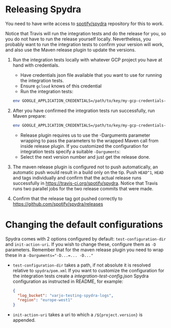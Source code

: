 # Releasing Spydra

You need to have write access to [spotify/spydra](https://github.com/spotify/spydra) repository
for this to work.

Notice that Travis will run the integration tests and do the release for you,
so you do not have to run the release yourself locally. Nevertheless, you probably
want to run the integration tests to confirm your version will work, and also
use the Maven release plugin to update the versions.

1) Run the integration tests locally with whatever GCP project you have at hand with credentials.
   * Have credentials json file available that you want to use for running the integration tests.
   * Ensure `gcloud` knows of this credential
   * Run the integration tests:
    ```bash
    env GOOGLE_APPLICATION_CREDENTIALS=/path/to/key/my-gcp-credentials-key.json mvn clean verify
    ```

2) After you have confirmed the integration tests run successfully, run Maven prepare:
   ```bash
   env GOOGLE_APPLICATION_CREDENTIALS=/path/to/key/my-gcp-credentials-key.json mvn release:prepare
   ```
   * Release plugin requires us to use the -Darguments parameter wrapping to pass the parameters
     to the wrapped Maven call from inside release plugin. If you customized the configuration for
     integration tests specify a suitable `-Darguments`:
   * Select the next version number and just get the release done.

3) The maven release plugin is configured not to push automatically, an automatic push would result
   in a build only on the tip. Push `HEAD^1`, `HEAD` and tags individually and confirm that the
   actual release runs successfully in https://travis-ci.org/spotify/spydra. Notice that Travis
   runs two parallel jobs for the two release commits that were made.

4) Confirm that the release tag got pushed correctly to https://github.com/spotify/spydra/releases

# Changing the default configurations

Spydra comes with 2 options configured by default: `test-configuration-dir` and `init-action-uri`.
If you wish to change these, configure them as `-D` parameters. Remember that for the maven release
plugin you need to wrap these in a `-Darguments="-D...=... -D..."`
* `test-configuration-dir` takes a path, if not absolute it is resolved relative to `spydra/pom.xml`
  If you want to customize the configuration for the integration tests create a
  *integration-test-config.json* Spydra configuration as instructed in README, for example:
  ```json
  {
    "log_bucket": "varjo-testing-spydra-logs",
    "region": "europe-west1"
  }
  ```
* `init-action-uri` takes a uri to which a `/${project.version}` is appended.

